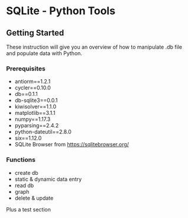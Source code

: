 # SQLite - Python Tools

## Getting Started
These instruction will give you an overview of how to manipulate .db file and populate data with Python. 

### Prerequisites
* antiorm==1.2.1
* cycler==0.10.0
* db==0.1.1
* db-sqlite3==0.0.1
* kiwisolver==1.1.0
* matplotlib==3.1.1
* numpy==1.17.3
* pyparsing==2.4.2
* python-dateutil==2.8.0
* six==1.12.0
* SQLite Browser from https://sqlitebrowser.org/

### Functions
* create db
* static & dynamic data entry
* read db
* graph
* delete & update<br/> 

Plus a test section
